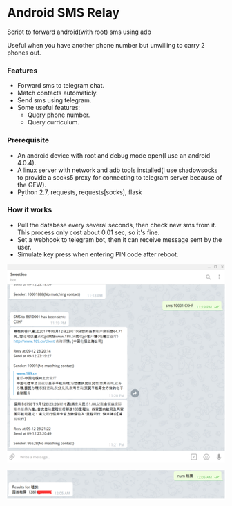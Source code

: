# Android SMS Relay
Script to forward android(with root) sms using adb

Useful when you have another phone number but unwilling to carry 2 phones out.

### Features

- Forward sms to telegram chat.
- Match contacts automaticly.
- Send sms using telegram.
- Some useful features: 
	- Query phone number.
	- Query curriculum.

### Prerequisite

- An android device with root and debug mode open(I use an android 4.0.4).
- A linux server with network and adb tools installed(I use shadowsocks to provide a socks5 proxy for connecting to telegram server because of the GFW).
- Python 2.7, requests, requests[socks], flask


### How it works

- Pull the database every several seconds, then check new sms from it. This process only cost about 0.01 sec, so it's fine.
- Set a webhook to telegram bot, then it can receive message sent by the user.
- Simulate key press when entering PIN code after reboot.

![look1](data/Sketch.png)


![look2](data/Sketch2.png)
